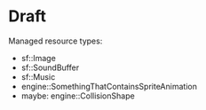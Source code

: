 # Draft #

Managed resource types:
  * sf::Image
  * sf::SoundBuffer
  * sf::Music
  * engine::SomethingThatContainsSpriteAnimation
  * maybe: engine::CollisionShape